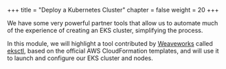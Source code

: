 +++
title = "Deploy a Kubernetes Cluster"
chapter = false
weight = 20
+++

We have some very powerful partner tools that allow us to automate much of
the experience of creating an EKS cluster, simplifying the process.

In this module, we will highlight a tool contributed by [Weaveworks](https://weave.works)
called [eksctl](https://eksctl.io), based on the official AWS CloudFormation templates,
and will use it to launch and configure our EKS cluster and nodes.
